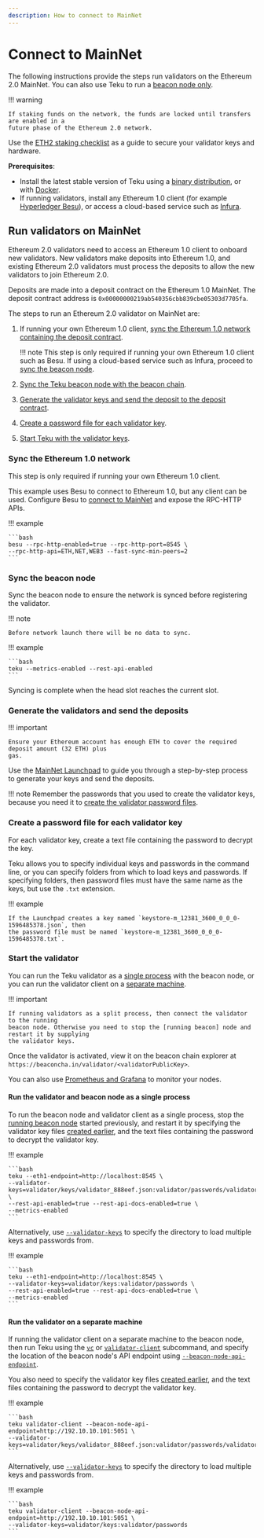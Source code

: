 ```yaml
---
description: How to connect to MainNet
---
```


# Connect to MainNet

The following instructions provide the steps run validators on the Ethereum 2.0 MainNet. You can
also use Teku to run a [beacon node only].

!!! warning

    If staking funds on the network, the funds are locked until transfers are enabled in a
    future phase of the Ethereum 2.0 network.

Use the [ETH2 staking checklist] as a guide to secure your validator keys and hardware.

**Prerequisites**:

* Install the latest stable version of Teku using a [binary distribution](../Installation-Options/Install-Binaries.md),
    or with [Docker](../Installation-Options/Run-Docker-Image.md).
* If running validators, install any Ethereum 1.0 client (for example [Hyperledger Besu]), or access a
    cloud-based service such as [Infura].

## Run validators on MainNet

Ethereum 2.0 validators need to access an Ethereum 1.0 client to onboard new validators.
New validators make deposits into Ethereum 1.0, and existing Ethereum 2.0 validators must
process the deposits to allow the new validators to join Ethereum 2.0.

Deposits are made into a deposit contract on the Ethereum 1.0 MainNet. The deposit contract address
is `0x00000000219ab540356cbb839cbe05303d7705fa`.

The steps to run an Ethereum 2.0 validator on MainNet are:

1. If running your own Ethereum 1.0 client, [sync the Ethereum 1.0 network containing
    the deposit contract](#sync-the-ethereum-10-network).

    !!! note
        This step is only required if running your own Ethereum 1.0 client such as Besu.
        If using a cloud-based service such as Infura, proceed to
        [sync the beacon node](#sync-the-beacon-node).

1. [Sync the Teku beacon node with the beacon chain](#sync-the-beacon-node).

1. [Generate the validator keys and send the deposit to the deposit
    contract](#generate-the-validators-and-send-the-deposits).

1. [Create a password file for each validator key](#create-a-password-file-for-each-validator-key).

1. [Start Teku with the validator keys](#start-the-validator).

### Sync the Ethereum 1.0 network

This step is only required if running your own Ethereum 1.0 client.

This example uses Besu to connect to Ethereum 1.0, but any client can be used.
Configure Besu to [connect to MainNet] and expose the RPC-HTTP APIs.

!!! example

    ```bash
    besu --rpc-http-enabled=true --rpc-http-port=8545 \
    --rpc-http-api=ETH,NET,WEB3 --fast-sync-min-peers=2
    ```

### Sync the beacon node

Sync the beacon node to ensure the network is synced before registering the validator. 

!!! note

    Before network launch there will be no data to sync.

!!! example

    ```bash
    teku --metrics-enabled --rest-api-enabled
    ```

Syncing is complete when the head slot reaches the current slot.

### Generate the validators and send the deposits

!!! important

    Ensure your Ethereum account has enough ETH to cover the required deposit amount (32 ETH) plus
    gas.

Use the [MainNet Launchpad] to guide you through a step-by-step process to generate your keys and
send the deposits.

!!! note
    Remember the passwords that you used to create the validator keys, because you need it to
    [create the validator password files](#create-a-password-file-for-each-validator-key).

### Create a password file for each validator key

For each validator key, create a text file containing the password to decrypt the key.

Teku allows you to specify individual keys and passwords in the command line, or you can specify
folders from which to load keys and passwords. If specifying folders, then password files
must have the same name as the keys, but use the `.txt` extension.

!!! example

    If the Launchpad creates a key named `keystore-m_12381_3600_0_0_0-1596485378.json`, then
    the password file must be named `keystore-m_12381_3600_0_0_0-1596485378.txt`.

### Start the validator

You can run the Teku validator as a [single process] with the beacon node, or you can run the
validator client on a [separate machine].

!!! important

    If running validators as a split process, then connect the validator to the running
    beacon node. Otherwise you need to stop the [running beacon] node and restart it by supplying
    the validator keys.

Once the validator is activated, view it on the beacon chain explorer at
`https://beaconcha.in/validator/<validatorPublicKey>`.

You can also use [Prometheus and Grafana] to monitor your nodes.

#### Run the validator and beacon node as a single process
    
To run the beacon node and validator client as a single process, stop the [running beacon node]
started previously, and restart it by specifying the validator key files
[created earlier](#generate-the-validators-and-send-the-deposits), and the text files containing the
password to decrypt the validator key.

!!! example

    ```bash
    teku --eth1-endpoint=http://localhost:8545 \
    --validator-keys=validator/keys/validator_888eef.json:validator/passwords/validator_888eef.txt \
    --rest-api-enabled=true --rest-api-docs-enabled=true \
    --metrics-enabled
    ```

Alternatively, use [`--validator-keys`](../../../Reference/CLI/CLI-Syntax.md#validator-keys) to
specify the directory to load multiple keys and passwords from.

!!! example

    ```bash
    teku --eth1-endpoint=http://localhost:8545 \
    --validator-keys=validator/keys:validator/passwords \
    --rest-api-enabled=true --rest-api-docs-enabled=true \
    --metrics-enabled
    ```

#### Run the validator on a separate machine

If running the validator client on a separate machine to the beacon node, then run Teku using the
[`vc`](../../../Reference/CLI/Subcommands/Validator-Client.md) or
[`validator-client`](../../../Reference/CLI/Subcommands/Validator-Client.md) subcommand, and specify
the location of the beacon node's API endpoint using
[`--beacon-node-api-endpoint`](../../../Reference/CLI/Subcommands/Validator-Client.md#beacon-node-api-endpoint).

You also need to specify the validator key files [created earlier](#generate-the-validators-and-send-the-deposits),
and the text files containing the password to decrypt the validator key.

!!! example

    ```bash
    teku validator-client --beacon-node-api-endpoint=http://192.10.10.101:5051 \
    --validator-keys=validator/keys/validator_888eef.json:validator/passwords/validator_888eef.txt
    ```
Alternatively, use [`--validator-keys`](../../../Reference/CLI/Subcommands/Validator-Client.md#validator-keys)
to specify the directory to load multiple keys and passwords from.

!!! example

    ```bash
    teku validator-client --beacon-node-api-endpoint=http://192.10.10.101:5051 \
    --validator-keys=validator/keys:validator/passwords
    ```

<!-- links -->
[connect to MainNet]: https://besu.hyperledger.org/en/latest/HowTo/Get-Started/Starting-node/#run-a-node-on-ethereum-mainnet
[MainNet Launchpad]: https://launchpad.ethereum.org/
[ETH2 staking checklist]: https://launchpad.ethereum.org/checklist
[running beacon]: #sync-the-beacon-node
[single process]: #run-the-validator-and-beacon-node-as-a-single-process
[separate machine]: #run-the-validator-on-a-separate-machine
[Hyperledger Besu]: https://besu.hyperledger.org/en/stable/HowTo/Get-Started/Install-Binaries/
[Infura]: https://infura.io/
[beacon node only]: #sync-the-beacon-node
[running beacon node]: #sync-the-beacon-node
[Prometheus and Grafana]: ../../Monitor/Metrics.md